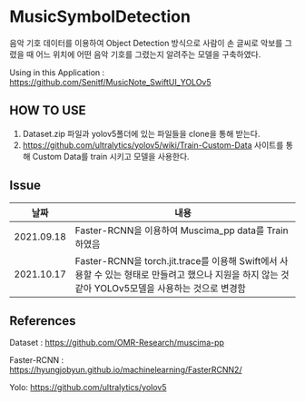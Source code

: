 # MusicSymbolDetection

음악 기호 데이터를 이용하여 Object Detection 방식으로 사람이 손 글씨로 악보를 그렸을 때  어느 위치에 어떤 음악 기호를 그렸는지 알려주는 모델을 구축하였다.

Using in this Application : https://github.com/Senitf/MusicNote_SwiftUI_YOLOv5

## HOW TO USE
1. Dataset.zip 파일과 yolov5폴더에 있는 파일들을 clone을 통해 받는다.
2. https://github.com/ultralytics/yolov5/wiki/Train-Custom-Data 사이트를 통해 Custom Data를 train 시키고 모델을 사용한다.

## Issue

|날짜|내용
|---|---|
|2021.09.18|Faster-RCNN을 이용하여 Muscima_pp data를 Train 하였음
|2021.10.17|Faster-RCNN을 torch.jit.trace를 이용해 Swift에서 사용할 수 있는 형태로 만들려고 했으나 지원을 하지 않는 것 같아 YOLOv5모델을 사용하는 것으로 변경함 

## References
Dataset : https://github.com/OMR-Research/muscima-pp

Faster-RCNN :  https://hyungjobyun.github.io/machinelearning/FasterRCNN2/

Yolo: https://github.com/ultralytics/yolov5


